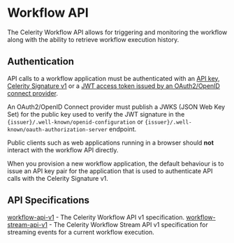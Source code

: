 # Workflow API

The Celerity Workflow API allows for triggering and monitoring the workflow along with the ability to retrieve workflow execution history.

## Authentication

API calls to a workflow application must be authenticated with an [API key](https://celerityframework.com/docs/auth/api-keys), [Celerity Signature v1](https://celerityframework.com/docs/auth/signature-v1) or a [JWT access token issued by an OAuth2/OpenID connect provider](https://celerityframework.com/docs/auth/jwts).

An OAuth2/OpenID Connect provider must publish a JWKS (JSON Web Key Set) for the public key used to verify the JWT signature in the `{issuer}/.well-known/openid-configuration` or `{issuer}/.well-known/oauth-authorization-server` endpoint.

Public clients such as web applications running in a browser should **not** interact with the workflow API directly.

When you provision a new workflow application, the default behaviour is to issue an API key pair for the application that is used to authenticate API calls with the Celerity Signature v1.

## API Specifications

[workflow-api-v1](./workflow-api-v1.yaml) - The Celerity Workflow API v1 specification.
[workflow-stream-api-v1](./workflow-stream-api-v1.yaml) - The Celerity Workflow Stream API v1 specification for streaming events for a current workflow execution.
